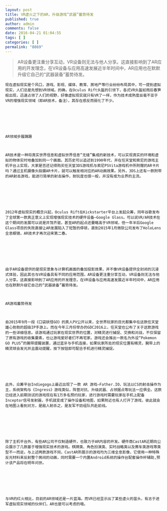 ```yaml
---
layout: post
title: VR虚火之下的AR，升级游戏“武器”蓄势待发
published: true
author: admin
comments: false
date: 2016-04-21 01:04:55
tags: [ ]
categories: [ ]
permalink: "8869"
---
```

> AR设备更注重分享互动，VR设备则无法与他人分享。这直接影响到了AR应用的开发理念，在VR设备与应用高速发展近半年时间中，AR应用也在默默升级它自己的“武器装备”蓄势待发。


  
  
  
  
    现在虚拟现实是个风口，游戏、影视、媒体、教育、房地产等行业纷纷布局其中，可一提到虚拟现实，人们总是先想到VR领域。的确，在Oculus Rift头盔的引领下，各式VR头盔如雨后春笋般出现，迅速占领了人们的视野，好像虚拟现实就只有VR了一样，作为技术成熟度丝毫不亚于VR的增强现实领域（即AR技术，备注），其存在感反而弱化了不少。
  
  
  
    
  
  
  
    AR领域步履蹒跚
  
  
  
    AR技术是一种将真实世界信息和虚拟世界信息“无缝”集成的新技术，可以实现真实的环境和虚拟的物体实时地叠加到同一个画面。其历史可以追述到1990年代，并在任天堂和索尼的游戏主机平台上实现，大家是否还记得购买任天堂3DS游戏机与索尼PSVita游戏机中所附赠的AR卡片吗？通过主机摄像头拍摄AR卡片，就可以触发相对应的AR动画效果。另外，3DS上还有一款附带的AR射击游戏，能进行简单的射击操作，耐玩度也很一般，并没有成为业界的主流。
  
  
  
    
  
  
  
    2012年虚拟现实的概念兴起，Oculus Rift在Kickstarter平台上发起众筹，同年谷歌发布了全球第一款真正意义上实现增强现实技术的硬件设备—Google Glass。可以说VR/AR技术在这个期间的发展可以说是并驾齐驱，甚至AR的起点还要略高于VR领域，但一年半后Google Glass项目的失败直接让AR发展陷入了短暂的停顿，直到2015年1月微软公司发布了HoloLens 全息眼镜，AR技术才再次迎来第二春。
  
  
  
    
  
  
  
    由于AR设备提供的是现实景象与计算机画面的叠加投影效果，并不像VR设备提供全封闭的沉浸式体验，因此其也与VR设备具有不同的应用范围，AR设备更注重分享互动，VR设备则无法与他人分享。这直接影响到了AR应用的开发理念，在VR设备与应用高速发展近半年时间中，AR应用也在默默升级它自己的“武器装备”蓄势待发。
  
  
  
    AR游戏蓄势待发
  
  
  
    自2015年9月一段《口袋妖怪GO》的真人PV公开以来，全世界玩家的目光都集中在这款任天堂雄心勃勃的超级IP手游上。而在今年三月份举办的GDC2016上，任天堂也公布了关于这款游戏的一些详细信息。该游戏通过玩家在现实世界的位置，对精灵进行捕捉、交换和对战，不仅保留了原有游戏的收集要素，也让游戏爱好者们不再宅家。游戏还会推出一款名为外设“Pokemon GO PLUS”的腕带提醒装置，通过蓝牙与手机连接，如果玩家所处的现实位置有精灵，腕带上的精灵球会发光并且震动提醒，按下按钮即可配合手机进行精灵捕捉。
  
  
  
    
  
  
  
    此外，众筹平台Indiegogo上最近出现了一款 AR 游戏—Father.IO，玩法以CS的射击操作为主，系统架构与《Ingress》游戏类似，阵营对抗、升级武器、占领据点等玩法一应俱全。这款已经进入前期测试的游戏现在有1万多名预约玩家，进行游戏时需要玩家在手机上配备 Inceptor信号发射器，手机就变成了操作设备和地图，如果附近也有人打开了游戏，彼此就会在地图上看到对方，是敌人射杀之，是友军不妨组队共赴前线。
  
  
  
    
  
  
  
    除了主机平台外，有些AR公司不仅制造硬件，也致力于AR内容的开发。硬件商CastAR近期向公众展示了几款基于增强现实技术的游戏。棋牌类、角色扮演类、实时战略类以及赛车类游戏等类型不一而足。与上述两款游戏不同，CastAR所展示的游戏均为三维全息影像，它使用一种特殊反光材料来反射整个房间的动画，同时需要一个内置Android系统的操作台配套操作杆辅助,预计该产品将在明年问世。
  
  
  
    
  
  
  
    与VR的红火相比，目前的AR领域还是一片蓝海。而VR已经显示出了某些虚火的苗头，有志于进军虚拟现实领域的伙伴们，AR也是可以考虑的哦。
  
